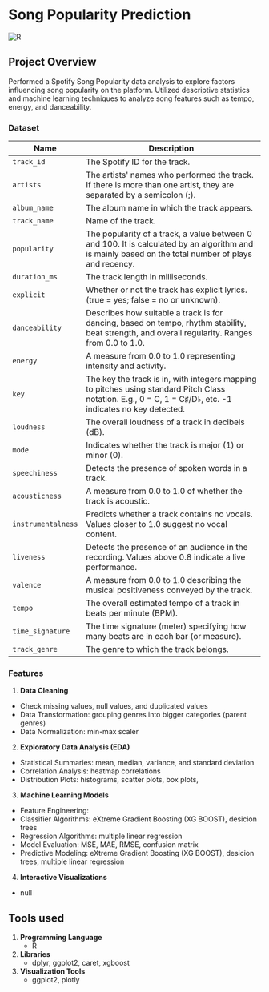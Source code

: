 # Song Popularity Prediction
![R](https://img.shields.io/badge/R-276DC3?style=for-the-badge&logo=r&logoColor=white)

## Project Overview
Performed a Spotify Song Popularity data analysis to explore factors influencing song popularity on the platform. Utilized descriptive statistics and machine learning techniques to analyze song features such as tempo, energy, and danceability.

### Dataset 
| Name                  | Description                                                                                                                                  |
|-----------------------|----------------------------------------------------------------------------------------------------------------------------------------------|
| `track_id`            | The Spotify ID for the track.                                                                                                                 |
| `artists`             | The artists' names who performed the track. If there is more than one artist, they are separated by a semicolon (;).                          |
| `album_name`          | The album name in which the track appears.                                                                                                    |
| `track_name`          | Name of the track.                                                                                                                           |
| `popularity`          | The popularity of a track, a value between 0 and 100. It is calculated by an algorithm and is mainly based on the total number of plays and recency. |
| `duration_ms`         | The track length in milliseconds.                                                                                                            |
| `explicit`            | Whether or not the track has explicit lyrics. (true = yes; false = no or unknown).                                                           |
| `danceability`        | Describes how suitable a track is for dancing, based on tempo, rhythm stability, beat strength, and overall regularity. Ranges from 0.0 to 1.0. |
| `energy`              | A measure from 0.0 to 1.0 representing intensity and activity.                                                                                 |
| `key`                 | The key the track is in, with integers mapping to pitches using standard Pitch Class notation. E.g., 0 = C, 1 = C♯/D♭, etc. -1 indicates no key detected. |
| `loudness`            | The overall loudness of a track in decibels (dB).                                                                                             |
| `mode`                | Indicates whether the track is major (1) or minor (0).                                                                                        |
| `speechiness`         | Detects the presence of spoken words in a track.                                                                                             |
| `acousticness`        | A measure from 0.0 to 1.0 of whether the track is acoustic.                                                                                   |
| `instrumentalness`    | Predicts whether a track contains no vocals. Values closer to 1.0 suggest no vocal content.                                                |
| `liveness`            | Detects the presence of an audience in the recording. Values above 0.8 indicate a live performance.                                           |
| `valence`             | A measure from 0.0 to 1.0 describing the musical positiveness conveyed by the track.                                                         |
| `tempo`               | The overall estimated tempo of a track in beats per minute (BPM).                                                                            |
| `time_signature`      | The time signature (meter) specifying how many beats are in each bar (or measure).                                                           |
| `track_genre`         | The genre to which the track belongs.                                                                                                        |

### Features
1. **Data Cleaning**
  -	Check missing values, null values, and duplicated values
  -	Data Transformation: grouping genres into bigger categories (parent genres)
  -	Data Normalization: min-max scaler
2. **Exploratory Data Analysis (EDA)**
  -	Statistical Summaries: mean, median, variance, and standard deviation
  -	Correlation Analysis: heatmap correlations
  -	Distribution Plots: histograms, scatter plots, box plots,
3. **Machine Learning Models**
  -	Feature Engineering: 
  -	Classifier Algorithms: eXtreme Gradient Boosting (XG BOOST), desicion trees
  -	Regression Algorithms: multiple linear regression
  -	Model Evaluation: MSE, MAE, RMSE, confusion matrix
  -	Predictive Modeling: eXtreme Gradient Boosting (XG BOOST), desicion trees, multiple linear regression
4. **Interactive Visualizations**
  -	null

## Tools used 
1. **Programming Language** 
   - R
2. **Libraries**
   - dplyr, ggplot2, caret, xgboost
3. **Visualization Tools**
   - ggplot2, plotly
